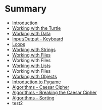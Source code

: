 # Summary

* [Introduction](README.md)
* [Working with the Turtle](working-with-the-turtle.md)
* [Working with Data](working-with-data.md)
* [Input/Output - Keyboard](inputoutput-keyboard.md)
* [Loops](loops.md)
* [Working with Strings](working-with-strings.md)
* [Working with Files](working-with-files.md)
* Working with Files
* [Working with Lists](working-with-lists.md)
* Working with Files
* [Working with Objects](working-with-objects.md)
* [Introduction to Pygame](introduction-to-pygame.md)
* [Algorithms - Caesar Cipher](algorithms-caesar-cipher.md)
* [Algorithms - Breaking the Caesar Cipher](algorithms-breaking-the-caesar-cipher.md)
* [Algorithms - Sorting](algorithms-sorting.md)
* test2

